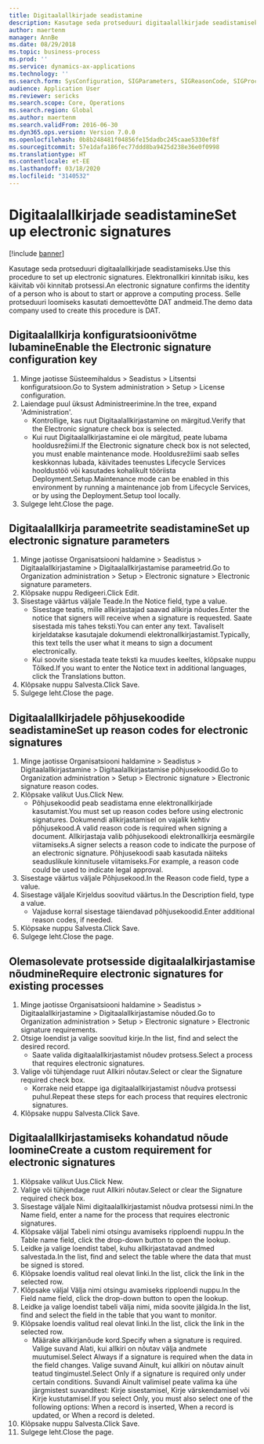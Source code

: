 ```yaml
---
title: Digitaalallkirjade seadistamine
description: Kasutage seda protseduuri digitaalallkirjade seadistamiseks.
author: maertenm
manager: AnnBe
ms.date: 08/29/2018
ms.topic: business-process
ms.prod: ''
ms.service: dynamics-ax-applications
ms.technology: ''
ms.search.form: SysConfiguration, SIGParameters, SIGReasonCode, SIGProcSetup
audience: Application User
ms.reviewer: sericks
ms.search.scope: Core, Operations
ms.search.region: Global
ms.author: maertenm
ms.search.validFrom: 2016-06-30
ms.dyn365.ops.version: Version 7.0.0
ms.openlocfilehash: 0b8b248481f04856fe15dadbc245caae5330ef8f
ms.sourcegitcommit: 57e1dafa186fec77ddd8ba9425d238e36e0f0998
ms.translationtype: HT
ms.contentlocale: et-EE
ms.lasthandoff: 03/18/2020
ms.locfileid: "3140532"
---
```

# <a name="set-up-electronic-signatures"></a><span data-ttu-id="276d7-103">Digitaalallkirjade seadistamine</span><span class="sxs-lookup"><span data-stu-id="276d7-103">Set up electronic signatures</span></span>

[!include [banner](../../includes/banner.md)]

<span data-ttu-id="276d7-104">Kasutage seda protseduuri digitaalallkirjade seadistamiseks.</span><span class="sxs-lookup"><span data-stu-id="276d7-104">Use this procedure to set up electronic signatures.</span></span> <span data-ttu-id="276d7-105">Elektronallkiri kinnitab isiku, kes käivitab või kinnitab protsessi.</span><span class="sxs-lookup"><span data-stu-id="276d7-105">An electronic signature confirms the identity of a person who is about to start or approve a computing process.</span></span> <span data-ttu-id="276d7-106">Selle protseduuri loomiseks kasutati demoettevõtte DAT andmeid.</span><span class="sxs-lookup"><span data-stu-id="276d7-106">The demo data company used to create this procedure is DAT.</span></span>


## <a name="enable-the-electronic-signature-configuration-key"></a><span data-ttu-id="276d7-107">Digitaalallkirja konfiguratsioonivõtme lubamine</span><span class="sxs-lookup"><span data-stu-id="276d7-107">Enable the Electronic signature configuration key</span></span>
1. <span data-ttu-id="276d7-108">Minge jaotisse Süsteemihaldus > Seadistus > Litsentsi konfiguratsioon.</span><span class="sxs-lookup"><span data-stu-id="276d7-108">Go to System administration > Setup > License configuration.</span></span>
2. <span data-ttu-id="276d7-109">Laiendage puul üksust Administreerimine.</span><span class="sxs-lookup"><span data-stu-id="276d7-109">In the tree, expand 'Administration'.</span></span>
    * <span data-ttu-id="276d7-110">Kontrollige, kas ruut Digitaalallkirjastamine on märgitud.</span><span class="sxs-lookup"><span data-stu-id="276d7-110">Verify that the Electronic signature check box is selected.</span></span>  
    * <span data-ttu-id="276d7-111">Kui ruut Digitaalallkirjastamine ei ole märgitud, peate lubama hooldusrežiimi.</span><span class="sxs-lookup"><span data-stu-id="276d7-111">If the Electronic signature check box is not selected, you must enable maintenance mode.</span></span> <span data-ttu-id="276d7-112">Hooldusrežiimi saab selles keskkonnas lubada, käivitades teenustes Lifecycle Services hooldustöö või kasutades kohalikult tööriista Deployment.Setup.</span><span class="sxs-lookup"><span data-stu-id="276d7-112">Maintenance mode can be enabled in this environment by running a maintenance job from Lifecycle Services, or by using the Deployment.Setup tool locally.</span></span>  
3. <span data-ttu-id="276d7-113">Sulgege leht.</span><span class="sxs-lookup"><span data-stu-id="276d7-113">Close the page.</span></span>

## <a name="set-up-electronic-signature-parameters"></a><span data-ttu-id="276d7-114">Digitaalallkirja parameetrite seadistamine</span><span class="sxs-lookup"><span data-stu-id="276d7-114">Set up electronic signature parameters</span></span>
1. <span data-ttu-id="276d7-115">Minge jaotisse Organisatsiooni haldamine > Seadistus > Digitaalallkirjastamine > Digitaalallkirjastamise parameetrid.</span><span class="sxs-lookup"><span data-stu-id="276d7-115">Go to Organization administration > Setup > Electronic signature > Electronic signature parameters.</span></span>
2. <span data-ttu-id="276d7-116">Klõpsake nuppu Redigeeri.</span><span class="sxs-lookup"><span data-stu-id="276d7-116">Click Edit.</span></span>
3. <span data-ttu-id="276d7-117">Sisestage väärtus väljale Teade.</span><span class="sxs-lookup"><span data-stu-id="276d7-117">In the Notice field, type a value.</span></span>
    * <span data-ttu-id="276d7-118">Sisestage teatis, mille allkirjastajad saavad allkirja nõudes.</span><span class="sxs-lookup"><span data-stu-id="276d7-118">Enter the notice that signers will receive when a signature is requested.</span></span> <span data-ttu-id="276d7-119">Saate sisestada mis tahes teksti.</span><span class="sxs-lookup"><span data-stu-id="276d7-119">You can enter any text.</span></span> <span data-ttu-id="276d7-120">Tavaliselt kirjeldatakse kasutajale dokumendi elektronallkirjastamist.</span><span class="sxs-lookup"><span data-stu-id="276d7-120">Typically, this text tells the user what it means to sign a document electronically.</span></span>  
    * <span data-ttu-id="276d7-121">Kui soovite sisestada teate teksti ka muudes keeltes, klõpsake nuppu Tõlked.</span><span class="sxs-lookup"><span data-stu-id="276d7-121">If you want to enter the Notice text in additional languages, click the Translations button.</span></span>  
4. <span data-ttu-id="276d7-122">Klõpsake nuppu Salvesta.</span><span class="sxs-lookup"><span data-stu-id="276d7-122">Click Save.</span></span>
5. <span data-ttu-id="276d7-123">Sulgege leht.</span><span class="sxs-lookup"><span data-stu-id="276d7-123">Close the page.</span></span>

## <a name="set-up-reason-codes-for-electronic-signatures"></a><span data-ttu-id="276d7-124">Digitaalallkirjadele põhjusekoodide seadistamine</span><span class="sxs-lookup"><span data-stu-id="276d7-124">Set up reason codes for electronic signatures</span></span>
1. <span data-ttu-id="276d7-125">Minge jaotisse Organisatsiooni haldamine > Seadistus > Digitaalallkirjastamine > Digitaalallkirjastamise põhjusekoodid.</span><span class="sxs-lookup"><span data-stu-id="276d7-125">Go to Organization administration > Setup > Electronic signature > Electronic signature reason codes.</span></span>
2. <span data-ttu-id="276d7-126">Klõpsake valikut Uus.</span><span class="sxs-lookup"><span data-stu-id="276d7-126">Click New.</span></span>
    * <span data-ttu-id="276d7-127">Põhjusekoodid peab seadistama enne elektronallkirjade kasutamist.</span><span class="sxs-lookup"><span data-stu-id="276d7-127">You must set up reason codes before using electronic signatures.</span></span> <span data-ttu-id="276d7-128">Dokumendi allkirjastamisel on vajalik kehtiv põhjusekood.</span><span class="sxs-lookup"><span data-stu-id="276d7-128">A valid reason code is required when signing a document.</span></span>     <span data-ttu-id="276d7-129">Allkirjastaja valib põhjusekoodi elektronallkirja eesmärgile viitamiseks.</span><span class="sxs-lookup"><span data-stu-id="276d7-129">A signer selects a reason code to indicate the purpose of an electronic signature.</span></span> <span data-ttu-id="276d7-130">Põhjusekoodi saab kasutada näiteks seaduslikule kinnitusele viitamiseks.</span><span class="sxs-lookup"><span data-stu-id="276d7-130">For example, a reason code could be used to indicate legal approval.</span></span>  
3. <span data-ttu-id="276d7-131">Sisestage väärtus väljale Põhjusekood.</span><span class="sxs-lookup"><span data-stu-id="276d7-131">In the Reason code field, type a value.</span></span>
4. <span data-ttu-id="276d7-132">Sisestage väljale Kirjeldus soovitud väärtus.</span><span class="sxs-lookup"><span data-stu-id="276d7-132">In the Description field, type a value.</span></span>
    * <span data-ttu-id="276d7-133">Vajaduse korral sisestage täiendavad põhjusekoodid.</span><span class="sxs-lookup"><span data-stu-id="276d7-133">Enter additional reason codes, if needed.</span></span>  
5. <span data-ttu-id="276d7-134">Klõpsake nuppu Salvesta.</span><span class="sxs-lookup"><span data-stu-id="276d7-134">Click Save.</span></span>
6. <span data-ttu-id="276d7-135">Sulgege leht.</span><span class="sxs-lookup"><span data-stu-id="276d7-135">Close the page.</span></span>

## <a name="require-electronic-signatures-for-existing-processes"></a><span data-ttu-id="276d7-136">Olemasolevate protsesside digitaalalkirjastamise nõudmine</span><span class="sxs-lookup"><span data-stu-id="276d7-136">Require electronic signatures for existing processes</span></span>
1. <span data-ttu-id="276d7-137">Minge jaotisse Organisatsiooni haldamine > Seadistus > Digitaalallkirjastamine > Digitaalallkirjastamise nõuded.</span><span class="sxs-lookup"><span data-stu-id="276d7-137">Go to Organization administration > Setup > Electronic signature > Electronic signature requirements.</span></span>
2. <span data-ttu-id="276d7-138">Otsige loendist ja valige soovitud kirje.</span><span class="sxs-lookup"><span data-stu-id="276d7-138">In the list, find and select the desired record.</span></span>
    * <span data-ttu-id="276d7-139">Saate valida digitaalallkirjastamist nõudev protsess.</span><span class="sxs-lookup"><span data-stu-id="276d7-139">Select a process that requires electronic signatures.</span></span>  
3. <span data-ttu-id="276d7-140">Valige või tühjendage ruut Allkiri nõutav.</span><span class="sxs-lookup"><span data-stu-id="276d7-140">Select or clear the Signature required check box.</span></span>
    * <span data-ttu-id="276d7-141">Korrake neid etappe iga digitaalallkirjastamist nõudva protsessi puhul.</span><span class="sxs-lookup"><span data-stu-id="276d7-141">Repeat these steps for each process that requires electronic signatures.</span></span>  
4. <span data-ttu-id="276d7-142">Klõpsake nuppu Salvesta.</span><span class="sxs-lookup"><span data-stu-id="276d7-142">Click Save.</span></span>

## <a name="create-a-custom-requirement-for-electronic-signatures"></a><span data-ttu-id="276d7-143">Digitaalallkirjastamiseks kohandatud nõude loomine</span><span class="sxs-lookup"><span data-stu-id="276d7-143">Create a custom requirement for electronic signatures</span></span>
1. <span data-ttu-id="276d7-144">Klõpsake valikut Uus.</span><span class="sxs-lookup"><span data-stu-id="276d7-144">Click New.</span></span>
2. <span data-ttu-id="276d7-145">Valige või tühjendage ruut Allkiri nõutav.</span><span class="sxs-lookup"><span data-stu-id="276d7-145">Select or clear the Signature required check box.</span></span>
3. <span data-ttu-id="276d7-146">Sisestage väljale Nimi digitaalallkirjastamist nõudva protsessi nimi.</span><span class="sxs-lookup"><span data-stu-id="276d7-146">In the Name field, enter a name for the process that requires electronic signatures.</span></span>
4. <span data-ttu-id="276d7-147">Klõpsake väljal Tabeli nimi otsingu avamiseks ripploendi nuppu.</span><span class="sxs-lookup"><span data-stu-id="276d7-147">In the Table name field, click the drop-down button to open the lookup.</span></span>
5. <span data-ttu-id="276d7-148">Leidke ja valige loendist tabel, kuhu allkirjastatavad andmed salvestada.</span><span class="sxs-lookup"><span data-stu-id="276d7-148">In the list, find and select the table where the data that must be signed is stored.</span></span>
6. <span data-ttu-id="276d7-149">Klõpsake loendis valitud real olevat linki.</span><span class="sxs-lookup"><span data-stu-id="276d7-149">In the list, click the link in the selected row.</span></span>
7. <span data-ttu-id="276d7-150">Klõpsake väljal Välja nimi otsingu avamiseks ripploendi nuppu.</span><span class="sxs-lookup"><span data-stu-id="276d7-150">In the Field name field, click the drop-down button to open the lookup.</span></span>
8. <span data-ttu-id="276d7-151">Leidke ja valige loendist tabeli välja nimi, mida soovite jälgida.</span><span class="sxs-lookup"><span data-stu-id="276d7-151">In the list, find and select the field in the table that you want to monitor.</span></span>
9. <span data-ttu-id="276d7-152">Klõpsake loendis valitud real olevat linki.</span><span class="sxs-lookup"><span data-stu-id="276d7-152">In the list, click the link in the selected row.</span></span>
    * <span data-ttu-id="276d7-153">Määrake allkirjanõude kord.</span><span class="sxs-lookup"><span data-stu-id="276d7-153">Specify when a signature is required.</span></span>     <span data-ttu-id="276d7-154">Valige suvand Alati, kui allkiri on nõutav välja andmete muutumisel.</span><span class="sxs-lookup"><span data-stu-id="276d7-154">Select Always if a signature is required when the data in the field changes.</span></span>     <span data-ttu-id="276d7-155">Valige suvand Ainult, kui allkiri on nõutav ainult teatud tingimustel.</span><span class="sxs-lookup"><span data-stu-id="276d7-155">Select Only if a signature is required only under certain conditions.</span></span> <span data-ttu-id="276d7-156">Suvandi Ainult valimisel peate valima ka ühe järgmistest suvanditest: Kirje sisestamisel, Kirje värskendamisel või Kirje kustutamisel.</span><span class="sxs-lookup"><span data-stu-id="276d7-156">If you select Only, you must also select one of the following options: When a record is inserted, When a record is updated, or When a record is deleted.</span></span>  
10. <span data-ttu-id="276d7-157">Klõpsake nuppu Salvesta.</span><span class="sxs-lookup"><span data-stu-id="276d7-157">Click Save.</span></span>
11. <span data-ttu-id="276d7-158">Sulgege leht.</span><span class="sxs-lookup"><span data-stu-id="276d7-158">Close the page.</span></span>

